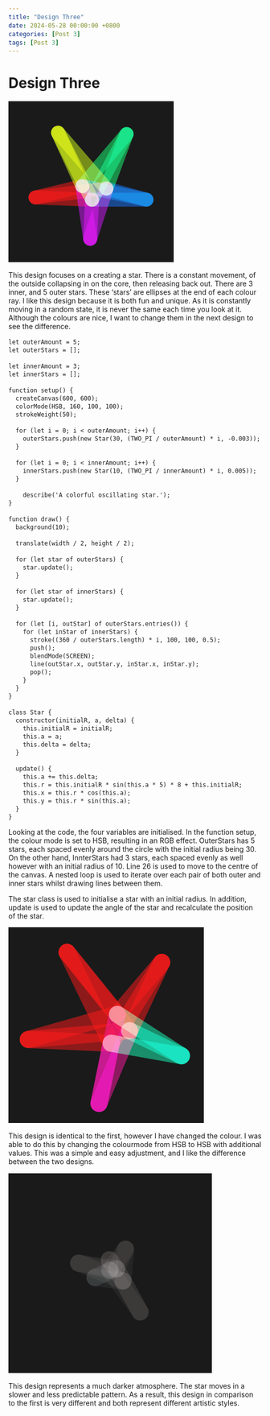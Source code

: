 ```yaml
---
title: "Design Three"
date: 2024-05-28 00:00:00 +0800
categories: [Post 3]
tags: [Post 3]
---
```


# Design Three

![Design One](/assets/design10.png)

This design focuses on a creating a star. There is a constant movement, of the outside collapsing in on the core, then releasing back out. There are 3 inner, and 5 outer stars. These ‘stars’ are ellipses at the end of each colour ray. I like this design because it is both fun and unique. As it is constantly moving in a random state, it is never the same each time you look at it. Although the colours are nice, I want to change them in the next design to see the difference.

```
let outerAmount = 5;
let outerStars = [];

let innerAmount = 3;
let innerStars = [];

function setup() {
  createCanvas(600, 600);
  colorMode(HSB, 160, 100, 100);
  strokeWeight(50);

  for (let i = 0; i < outerAmount; i++) {
    outerStars.push(new Star(30, (TWO_PI / outerAmount) * i, -0.003));
  }

  for (let i = 0; i < innerAmount; i++) {
    innerStars.push(new Star(10, (TWO_PI / innerAmount) * i, 0.005));
  }
	
	describe('A colorful oscillating star.');
}

function draw() {
  background(10);

  translate(width / 2, height / 2);

  for (let star of outerStars) {
    star.update();
  }

  for (let star of innerStars) {
    star.update();
  }

  for (let [i, outStar] of outerStars.entries()) {
    for (let inStar of innerStars) {
      stroke((360 / outerStars.length) * i, 100, 100, 0.5);
      push();
      blendMode(SCREEN);
      line(outStar.x, outStar.y, inStar.x, inStar.y);
      pop();
    }
  }
}

class Star {
  constructor(initialR, a, delta) {
    this.initialR = initialR;
    this.a = a;
    this.delta = delta;
  }

  update() {
    this.a += this.delta;
    this.r = this.initialR * sin(this.a * 5) * 8 + this.initialR;
    this.x = this.r * cos(this.a);
    this.y = this.r * sin(this.a);
  }
}

```

Looking at the code, the four variables are initialised. In the function setup, the colour mode is set to HSB, resulting in an RGB effect. OuterStars has 5 stars, each spaced evenly around the circle with the initial radius being 30. On the other hand, InnterStars had 3 stars, each spaced evenly as well however with an initial radius of 10. Line 26 is used to move to the centre of the canvas. A nested loop is used to iterate over each pair of both outer and inner stars whilst drawing lines between them.

The star class is used to initialise a star with an initial radius. In addition, update is used to update the angle of the star and recalculate the position of the star.

![Design Two](/assets/design11.png)

This design is identical to the first, however I have changed the colour. I was able to do this by changing the colourmode from HSB to HSB with additional values. This was a simple and easy adjustment, and I like the difference between the two designs.

![Design Three](/assets/design12.png)

This design represents a much darker atmosphere. The star moves in a slower and less predictable pattern. As a result, this design in comparison to the first is very different and both represent different artistic styles.
